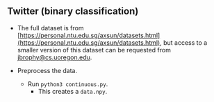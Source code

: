 Twitter (binary classification)
---
* The full dataset is from [https://personal.ntu.edu.sg/axsun/datasets.html](https://personal.ntu.edu.sg/axsun/datasets.html), but access to a smaller version of this dataset can be requested from jbrophy@cs.uoregon.edu.

* Preprocess the data.
	* Run `python3 continuous.py`.
		* This creates a `data.npy`.
